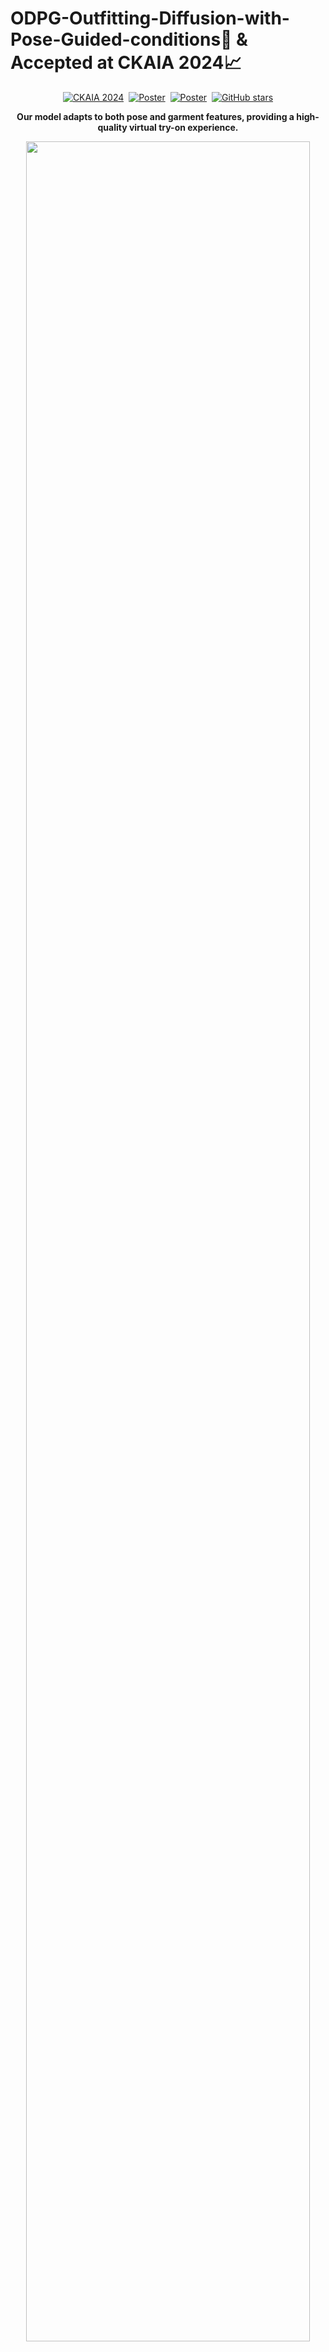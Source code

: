 # ODPG-Outfitting-Diffusion-with-Pose-Guided-conditions🚀 & Accepted at CKAIA 2024📈

<div align="center">

[![CKAIA 2024](https://img.shields.io/badge/CKAIA%202024-Accepted-brightgreen)](YourConferenceLinkHere)&nbsp;
[![Poster](https://img.shields.io/badge/Demo-Try%20it%20out-blue)](YourDemoLinkHere)&nbsp;
[![Poster](https://img.shields.io/badge/CKAIA%202024-Poster-red)](YourDemoLinkHere)&nbsp;
[![GitHub stars](https://img.shields.io/github/stars/seohyun8825/ODPG_1?style=social)](https://github.com/seohyun8825/ODPG_1)

</div>

<p align="center">
  <strong>Our model adapts to both pose and garment features, providing a high-quality virtual try-on experience.</strong>
  
</p>

<p align="center">
  <img src="https://github.com/seohyun8825/ODPG_1/assets/153355118/da31df0c-4179-4a6e-a280-2500d0d003c9" width=95%>
</p>

## 📜 Model Pipeline
Below is the pipeline of our model, detailing each step from input to output:

![pipeline_ODPG](https://github.com/seohyun8825/ODPG_1/assets/153355118/a4e2c20e-5a0c-4ab8-b9ea-c5de18c64d9e)

## 📊 Qualitative Results
Here are the results after 10 hours of training (20 epochs) using a single A100 GPU:

![qualitative result](https://github.com/seohyun8825/ODPG_1/assets/153355118/da31df0c-4179-4a6e-a280-2500d0d003c9)

## 🗂️ Dataset Preparation
To prepare the "In-shop Clothes Retrieval Benchmark" dataset, follow these steps:

1. Download the dataset from [DeepFashion: In-shop Clothes Retrieval Benchmark](https://mmlab.ie.cuhk.edu.hk/projects/DeepFashion/InShopRetrieval.html).
2. This dataset includes:
   - 7,982 clothing items.
   - 52,712 in-shop clothes images.
   - Approximately 200,000 cross-pose/scale pairs.
   - Each image is annotated with bounding box, clothing type, and pose type.
3. Extract the downloaded files into the `Fashion` folder within your project directory to maintain the required structure.

## 📋 TODO

- [ ] Checkpoint update
- [ ] Training scripts with detailed usage instructions
- [ ] Scripts for ablation studies
- [x] ~~Model pipeline~~

## 🔧 Installation
To set up and run our model, follow these steps:

1. Clone the repository: `git clone https://github.com/seohyun8825/ODPG_1.git`
2. Install required packages: `pip install -r requirements.txt`

## 🔍 Code Base and Modifications
This project is built on top of the [CFLD official code](https://github.com/YanzuoLu/CFLD). The original codebase has been modified to include additional conditioning on garment features, enabling the model to handle more complex virtual try-on scenarios where both pose and clothing attributes are considered.

